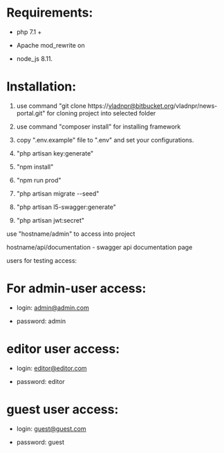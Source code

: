 Requirements: 
============

* php 7.1 +

* Apache mod_rewrite on

* node_js 8.11.


Installation:
============

1. use command "git clone https://vladnpr@bitbucket.org/vladnpr/news-portal.git" for cloning project into selected folder

2. use command "composer install" for installing framework

3. copy ".env.example" file to ".env" and set your configurations.

4. "php artisan key:generate"

5. "npm install"

6. "npm run prod"

7. "php artisan migrate --seed"

8. "php artisan l5-swagger:generate"

9. "php artisan jwt:secret"


use "hostname/admin" to access into project

hostname/api/documentation - swagger api documentation page 

users for testing access:

For admin-user access: 
=====================


* login: admin@admin.com 


* password: admin

editor user access:
===================

* login: editor@editor.com

* password: editor


guest user access:
==================
* login: guest@guest.com

* password: guest